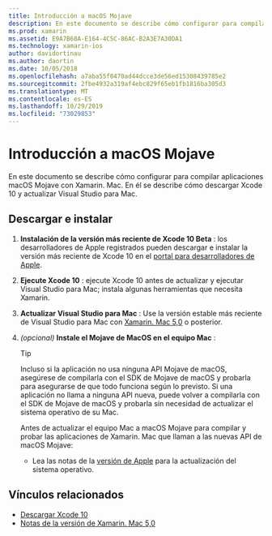 ```yaml
---
title: Introducción a macOS Mojave
description: En este documento se describe cómo configurar para compilar aplicaciones macOS Mojave con Xamarin. Mac. En él se describe cómo descargar Xcode 10 y actualizar Visual Studio para Mac.
ms.prod: xamarin
ms.assetid: E9A7B68A-E164-4C5C-86AC-B2A3E7A30DA1
ms.technology: xamarin-ios
author: davidortinau
ms.author: daortin
ms.date: 10/05/2018
ms.openlocfilehash: a7aba55f0470ad44dcce3de56ed15308439785e2
ms.sourcegitcommit: 2fbe4932a319af4ebc829f65eb1fb1816ba305d3
ms.translationtype: MT
ms.contentlocale: es-ES
ms.lasthandoff: 10/29/2019
ms.locfileid: "73029853"
---
```

# <a name="get-started-with-macos-mojave"></a>Introducción a macOS Mojave

En este documento se describe cómo configurar para compilar aplicaciones macOS Mojave con Xamarin. Mac. En él se describe cómo descargar Xcode 10 y actualizar Visual Studio para Mac.

## <a name="download-and-install"></a>Descargar e instalar

1. **Instalación de la versión más reciente de Xcode 10 Beta** : los desarrolladores de Apple registrados pueden descargar e instalar la versión más reciente de Xcode 10 en el [portal para desarrolladores de Apple](https://developer.apple.com/download/).

2. **Ejecute Xcode 10** : ejecute Xcode 10 antes de actualizar y ejecutar Visual Studio para Mac; instala algunas herramientas que necesita Xamarin.

3. **Actualizar Visual Studio para Mac** : Use la versión estable más reciente de Visual Studio para Mac con [Xamarin. Mac 5,0](https://github.com/xamarin/release-notes-archive/blob/master/release-notes/mac/xamarin.mac_5/xamarin.mac_5.0.md) o posterior.

4. _(opcional)_ **Instale el Mojave de MacOS en el equipo Mac** :

   > [!TIP]
   > Incluso si la aplicación no usa ninguna API Mojave de macOS, asegúrese de compilarla con el SDK de Mojave de macOS y probarla para asegurarse de que todo funciona según lo previsto. Si una aplicación no llama a ninguna API nueva, puede volver a compilarla con el SDK de Mojave de macOS y probarla sin necesidad de actualizar el sistema operativo de su Mac.
   >
   > Antes de actualizar el equipo Mac a macOS Mojave para compilar y probar las aplicaciones de Xamarin. Mac que llaman a las nuevas API de macOS Mojave:
   >
   > - Lea las notas de la [versión de Apple](https://developer.apple.com/download/) para la actualización del sistema operativo.

## <a name="related-links"></a>Vínculos relacionados

- [Descargar Xcode 10](https://developer.apple.com/download/)
- [Notas de la versión de Xamarin. Mac 5,0](https://docs.microsoft.com/xamarin/mac/release-notes/5/5.0/)
